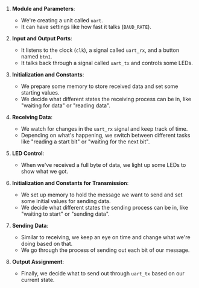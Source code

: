 
1. **Module and Parameters**:
   - We're creating a unit called `uart`.
   - It can have settings like how fast it talks (`BAUD_RATE`).

2. **Input and Output Ports**:
   - It listens to the clock (`clk`), a signal called `uart_rx`, and a button named `btn1`.
   - It talks back through a signal called `uart_tx` and controls some LEDs.

3. **Initialization and Constants**:
   - We prepare some memory to store received data and set some starting values.
   - We decide what different states the receiving process can be in, like "waiting for data" or "reading data".

4. **Receiving Data**:
   - We watch for changes in the `uart_rx` signal and keep track of time.
   - Depending on what's happening, we switch between different tasks like "reading a start bit" or "waiting for the next bit".

5. **LED Control**:
   - When we've received a full byte of data, we light up some LEDs to show what we got.

6. **Initialization and Constants for Transmission**:
   - We set up memory to hold the message we want to send and set some initial values for sending data.
   - We decide what different states the sending process can be in, like "waiting to start" or "sending data".

7. **Sending Data**:
   - Similar to receiving, we keep an eye on time and change what we're doing based on that.
   - We go through the process of sending out each bit of our message.

8. **Output Assignment**:
   - Finally, we decide what to send out through `uart_tx` based on our current state.
